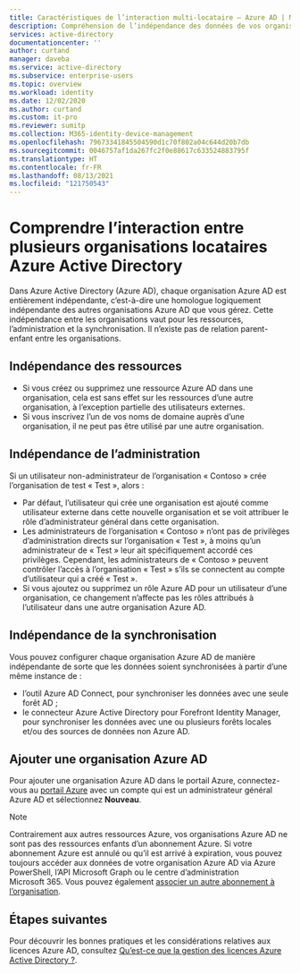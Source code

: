 ```yaml
---
title: Caractéristiques de l’interaction multi-locataire – Azure AD | Microsoft Docs
description: Compréhension de l’indépendance des données de vos organisations Azure Active Directory
services: active-directory
documentationcenter: ''
author: curtand
manager: daveba
ms.service: active-directory
ms.subservice: enterprise-users
ms.topic: overview
ms.workload: identity
ms.date: 12/02/2020
ms.author: curtand
ms.custom: it-pro
ms.reviewer: sumitp
ms.collection: M365-identity-device-management
ms.openlocfilehash: 79673341845504590d1c70f802a04c644d20b7db
ms.sourcegitcommit: 0046757af1da267fc2f0e88617c633524883795f
ms.translationtype: HT
ms.contentlocale: fr-FR
ms.lasthandoff: 08/13/2021
ms.locfileid: "121750543"
---
```

# <a name="understand-how-multiple-azure-active-directory-tenant-organizations-interact"></a>Comprendre l’interaction entre plusieurs organisations locataires Azure Active Directory

Dans Azure Active Directory (Azure AD), chaque organisation Azure AD est entièrement indépendante, c’est-à-dire une homologue logiquement indépendante des autres organisations Azure AD que vous gérez. Cette indépendance entre les organisations vaut pour les ressources, l’administration et la synchronisation. Il n’existe pas de relation parent-enfant entre les organisations.

## <a name="resource-independence"></a>Indépendance des ressources

* Si vous créez ou supprimez une ressource Azure AD dans une organisation, cela est sans effet sur les ressources d’une autre organisation, à l’exception partielle des utilisateurs externes.
* Si vous inscrivez l’un de vos noms de domaine auprès d’une organisation, il ne peut pas être utilisé par une autre organisation.

## <a name="administrative-independence"></a>Indépendance de l’administration

Si un utilisateur non-administrateur de l’organisation « Contoso » crée l’organisation de test « Test », alors :

* Par défaut, l’utilisateur qui crée une organisation est ajouté comme utilisateur externe dans cette nouvelle organisation et se voit attribuer le rôle d’administrateur général dans cette organisation.
* Les administrateurs de l’organisation « Contoso » n’ont pas de privilèges d’administration directs sur l’organisation « Test », à moins qu’un administrateur de « Test » leur ait spécifiquement accordé ces privilèges. Cependant, les administrateurs de « Contoso » peuvent contrôler l’accès à l’organisation « Test » s’ils se connectent au compte d’utilisateur qui a créé « Test ».
* Si vous ajoutez ou supprimez un rôle Azure AD pour un utilisateur d’une organisation, ce changement n’affecte pas les rôles attribués à l’utilisateur dans une autre organisation Azure AD.

## <a name="synchronization-independence"></a>Indépendance de la synchronisation

Vous pouvez configurer chaque organisation Azure AD de manière indépendante de sorte que les données soient synchronisées à partir d’une même instance de :

* l’outil Azure AD Connect, pour synchroniser les données avec une seule forêt AD ;
* le connecteur Azure Active Directory pour Forefront Identity Manager, pour synchroniser les données avec une ou plusieurs forêts locales et/ou des sources de données non Azure AD.

## <a name="add-an-azure-ad-organization"></a>Ajouter une organisation Azure AD

Pour ajouter une organisation Azure AD dans le portail Azure, connectez-vous au [portail Azure](https://portal.azure.com) avec un compte qui est un administrateur général Azure AD et sélectionnez **Nouveau**.

> [!NOTE]
> Contrairement aux autres ressources Azure, vos organisations Azure AD ne sont pas des ressources enfants d’un abonnement Azure. Si votre abonnement Azure est annulé ou qu’il est arrivé à expiration, vous pouvez toujours accéder aux données de votre organisation Azure AD via Azure PowerShell, l’API Microsoft Graph ou le centre d’administration Microsoft 365. Vous pouvez également [associer un autre abonnement à l’organisation](../fundamentals/active-directory-how-subscriptions-associated-directory.md).
>

## <a name="next-steps"></a>Étapes suivantes

Pour découvrir les bonnes pratiques et les considérations relatives aux licences Azure AD, consultez [Qu’est-ce que la gestion des licences Azure Active Directory ?](../fundamentals/active-directory-licensing-whatis-azure-portal.md).
